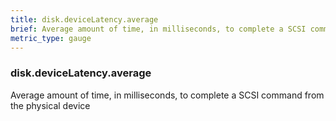 ```yaml
---
title: disk.deviceLatency.average
brief: Average amount of time, in milliseconds, to complete a SCSI command from the physical device
metric_type: gauge
---
```

### disk.deviceLatency.average

Average amount of time, in milliseconds, to complete a SCSI command from the physical device
